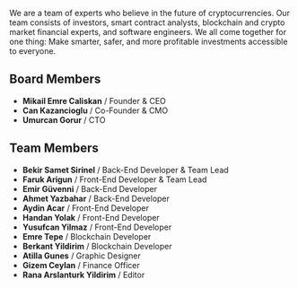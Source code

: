 We are a team of experts who believe in the future of cryptocurrencies. Our team consists of investors, smart contract analysts, blockchain and crypto market financial experts, and software engineers. We all come together for one thing: Make smarter, safer, and more profitable investments accessible to everyone.

## Board Members

- **Mikail Emre Caliskan** / Founder & CEO
- **Can Kazancioglu** / Co-Founder & CMO
- **Umurcan Gorur** / CTO

## Team Members

- **Bekir Samet Sirinel** / Back-End Developer & Team Lead
- **Faruk Arigun** / Front-End Developer & Team Lead
- **Emir Güvenni** / Back-End Developer
- **Ahmet Yazbahar** / Back-End Developer
- **Aydin Acar** / Front-End Developer
- **Handan Yolak** / Front-End Developer
- **Yusufcan Yilmaz** / Front-End Developer
- **Emre Tepe** / Blockchain Developer
- **Berkant Yildirim** / Blockchain Developer
- **Atilla Gunes** / Graphic Designer
- **Gizem Ceylan** / Finance Officer
- **Rana Arslanturk Yildirim** / Editor

